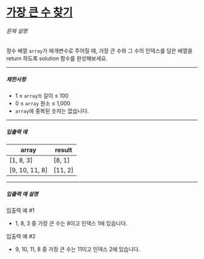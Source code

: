 # [가장 큰 수 찾기](https://school.programmers.co.kr/learn/courses/30/lessons/120899)


###### 문제 설명


정수 배열 `array`가 매개변수로 주어질 때, 가장 큰 수와 그 수의 인덱스를 담은 배열을 return 하도록 solution 함수를 완성해보세요.




---


##### 제한사항


* 1 ≤ `array의` 길이 ≤ 100
* 0 ≤ `array` 원소 ≤ 1,000
* `array`에 중복된 숫자는 없습니다.




---


##### 입출력 예




| array | result |
| --- | --- |
| \[1, 8, 3] | \[8, 1] |
| \[9, 10, 11, 8] | \[11, 2] |




---


##### 입출력 예 설명


입출력 예 \#1


* 1, 8, 3 중 가장 큰 수는 8이고 인덱스 1에 있습니다.


입출력 예 \#2


* 9, 10, 11, 8 중 가장 큰 수는 11이고 인덱스 2에 있습니다.



